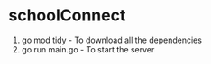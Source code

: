 # schoolConnect
1) go mod tidy - To download all the dependencies
2) go run main.go - To start the server
